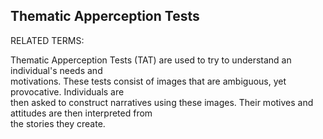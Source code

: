 ## Thematic Apperception Tests

RELATED TERMS:

Thematic Apperception Tests (TAT) are used to try to understand an individual's needs and  
motivations. These tests consist of images that are ambiguous, yet provocative. Individuals are  
then asked to construct narratives using these images. Their motives and attitudes are then interpreted from  
the stories they create.
